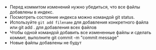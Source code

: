 * Перед коммитом изменений нужно убедиться, что все файлы
добавлены в индекс.
* Посмотреть состояние индекса можно командой git status.
* Используйте `git add filename` для добавления конкретного
файла или git add . для добавления всех файлов
* Чтобы одной командой добавить все измененные файлы и сделать коммит, выполните git commit -m "commit message"
* Новые файлы добавлены не будут
